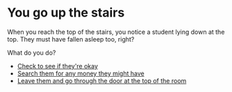 # **You go up the stairs**

When you reach the top of the stairs, you notice a student lying down at the top. They must have fallen asleep too, right?

What do you do?

- [Check to see if they're okay](0-BX.md)
- [Search them for any money they might have](0-BX.md)
- [Leave them and go through the door at the top of the room](../2/2-B.md)


